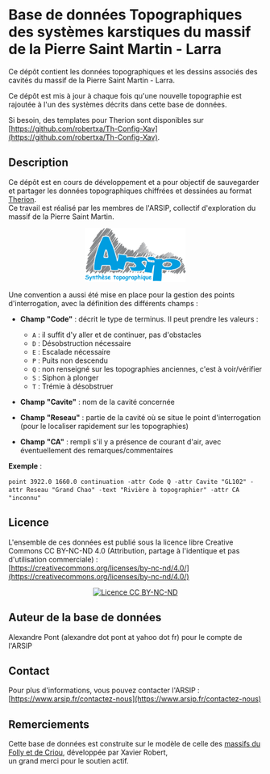 
# Base de données Topographiques des systèmes karstiques du massif de la Pierre Saint Martin - Larra

Ce dépôt contient les données topographiques et les dessins associés des cavités du massif de la Pierre Saint Martin - Larra.

Ce dépôt est mis à jour à chaque fois qu'une nouvelle topographie est rajoutée à l'un des systèmes décrits dans cette base de données.

Si besoin, des templates pour Therion sont disponibles sur [https://github.com/robertxa/Th-Config-Xav](https://github.com/robertxa/Th-Config-Xav).

## Description

Ce dépôt est en cours de développement et a pour objectif de sauvegarder et partager les données topographiques chiffrées et dessinées au format [Therion](https://therion.speleo.sk/).  
Ce travail est réalisé par les membres de l'ARSIP, collectif d'exploration du massif de la Pierre Saint Martin.

<p align="center">
  <a href="http://arsip.fr/">
    <img src="https://github.com/Alex38Lyon/Synthese-PSM_LARRA/blob/18750f1230b7a92b2f528ac250fe979e51d9e3ce/Logos/Logo-ARSIP-Synthese-Topo.jpg" alt="ARSIP" width="200px">
  </a>
</p>

Une convention a aussi été mise en place pour la gestion des points d'interrogation, avec la définition des différents champs :

- **Champ "Code"** : décrit le type de terminus. Il peut prendre les valeurs :
  - `A` : il suffit d'y aller et de continuer, pas d'obstacles  
  - `D` : Désobstruction nécessaire  
  - `E` : Escalade nécessaire  
  - `P` : Puits non descendu  
  - `Q` : non renseigné sur les topographies anciennes, c'est à voir/vérifier  
  - `S` : Siphon à plonger  
  - `T` : Trémie à désobstruer

- **Champ "Cavite"** : nom de la cavité concernée  
- **Champ "Reseau"** : partie de la cavité où se situe le point d'interrogation (pour le localiser rapidement sur les topographies)  
- **Champ "CA"** : rempli s'il y a présence de courant d'air, avec éventuellement des remarques/commentaires

**Exemple** :  
```text
point 3922.0 1660.0 continuation -attr Code Q -attr Cavite "GL102" -attr Reseau "Grand Chao" -text "Rivière à topographier" -attr CA "inconnu"
```

## Licence

L'ensemble de ces données est publié sous la licence libre Creative Commons CC BY-NC-ND 4.0 (Attribution, partage à l'identique et pas d'utilisation commerciale) :  
[https://creativecommons.org/licenses/by-nc-nd/4.0/](https://creativecommons.org/licenses/by-nc-nd/4.0/)

<p align="center">
  <a href="https://creativecommons.org/licenses/by-nc-nd/4.0/">
    <img src="https://mirrors.creativecommons.org/presskit/buttons/88x31/png/by-nc-nd.png" alt="Licence CC BY-NC-ND" width="100px">
  </a>
</p>

## Auteur de la base de données

Alexandre Pont (alexandre dot pont at yahoo dot fr) pour le compte de l'ARSIP

## Contact

Pour plus d'informations, vous pouvez contacter l'ARSIP : [https://www.arsip.fr/contactez-nous](https://www.arsip.fr/contactez-nous)

## Remerciements

Cette base de données est construite sur le modèle de celle des [massifs du Folly et de Criou](https://github.com/robertxa/Topographies-Samoens_Folly), développée par Xavier Robert,  
un grand merci pour le soutien actif.
